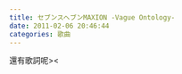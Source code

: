 ```yaml
---
title: セブンスヘブンMAXION -Vague Ontology-
date: 2011-02-06 20:46:44
categories: 歌曲
---
```




還有歌詞呢&gt;&lt;